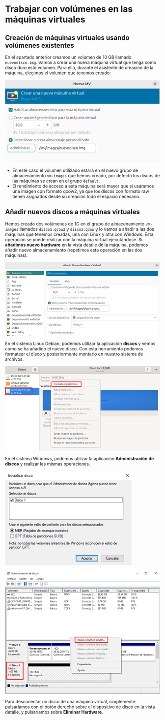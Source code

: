 # Trabajar con volúmenes en las máquinas virtuales

## Creación de máquinas virtuales usando volúmenes existentes

En el apartado anterior creamos un volumen de 10 GB llamado `nuevodisco.img`. Vamos a crear una nueva máquina virtual que tenga como disco duro este volumen. Para ello, durante el asistente de creación de la máquina, elegimos el volumen que tenemos creado:

![volumen](img/volumen5.png)

* En este caso el volumen utilizado estará en el nuevo grupo de almacenamiento `vm-images` que hemos creado, por defecto los discos de las máquinas se crean en el grupo `default`.
* El rendimiento de acceso a esta máquina será mayor que si usáramos una imagen con formato qcow2, ya que los discos con formato raw tienen asignados desde su creación todo el espacio necesario.

## Añadir nuevos discos a máquinas virtuales

Hemos creado dos volúmenes de 1G en el grupo de almacenamiento `vm-images` llamados `disco1.qcow2` y `disco2.qcow` y lo vamos a añadir a las dos máquinas que tenemos creadas, una con Linux y otra con Windows. Esta operación se puede realizar con la máquina virtual ejecutándose. Si **añadimos nuevo hardware** en la vista detalle de la máquina, podemos añadir nuevo almacenamiento (repetimos esta operación en las dos máquinas):

![volumen](img/volumen6.png)

En el sistema Linux Debian, podemos utilizar la aplicación **discos** y vemos como se ha añadido el nuevo disco. Con esta herramienta podemos formatear el disco y posteriormente montarlo en nuestro sistema de archivos.

![volumen](img/volumen7.png)

En el sistema Windows, podemos utilizar la aplicación **Administración de discos** y realizar las mismas operaciones.

![volumen](img/volumen8.png)

![volumen](img/volumen9.png)


Para desconectar un disco de una máquina virtual, simplemente pulsaríamos con el botón derecho sobre el dispositivo de disco en la vista detalle, y pulsaríamos sobre **Eliminar Hardware**.

